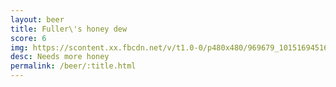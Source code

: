```yaml
---
layout: beer
title: Fuller\'s honey dew
score: 6
img: https://scontent.xx.fbcdn.net/v/t1.0-0/p480x480/969679_10151694516258745_1883640684_n.jpg?oh=1ecb123e153d4c60a43f84c2deb062bf&oe=587064A2
desc: Needs more honey
permalink: /beer/:title.html
---
```

